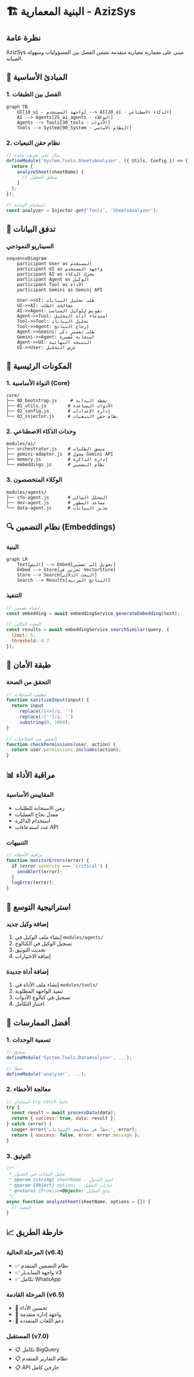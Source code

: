 # 🏗️ البنية المعمارية - AzizSys

## نظرة عامة

AzizSys مبني على معمارية معيارية متقدمة تضمن الفصل بين المسؤوليات وسهولة الصيانة.

## 🎯 المبادئ الأساسية

### 1. الفصل بين الطبقات
```mermaid
graph TB
    UI[10_ui - واجهة المستخدم] --> AI[20_ai - الذكاء الاصطناعي]
    AI --> Agents[25_ai_agents - الوكلاء]
    Agents --> Tools[30_tools - الأدوات]
    Tools --> System[90_System - النظام الأساسي]
```

### 2. نظام حقن التبعيات
```javascript
// مثال على تعريف وحدة
defineModule('System.Tools.SheetsAnalyzer', ({ Utils, Config }) => {
  return {
    analyzeSheet(sheetName) {
      // منطق التحليل
    }
  };
});

// استخدام الوحدة
const analyzer = Injector.get('Tools', 'SheetsAnalyzer');
```

## 🔄 تدفق البيانات

### السيناريو النموذجي
```mermaid
sequenceDiagram
    participant User as المستخدم
    participant UI as واجهة المستخدم
    participant AI as محرك الذكاء
    participant Agent as الوكيل
    participant Tool as الأداة
    participant Gemini as Gemini API

    User->>UI: طلب تحليل البيانات
    UI->>AI: معالجة الطلب
    AI->>Agent: تفويض للوكيل المناسب
    Agent->>Tool: استدعاء أداة التحليل
    Tool->>Tool: تحليل البيانات
    Tool->>Agent: إرجاع النتائج
    Agent->>Gemini: طلب تفسير ذكي
    Gemini->>Agent: استجابة مُفسرة
    Agent->>UI: النتيجة النهائية
    UI->>User: عرض التحليل
```

## 🧩 المكونات الرئيسية

### 1. النواة الأساسية (Core)
```
core/
├── 00_bootstrap.js     # نقطة البداية
├── 01_utils.js        # الأدوات المساعدة
├── 02_config.js       # إدارة الإعدادات
└── 03_injector.js     # نظام حقن التبعيات
```

### 2. وحدات الذكاء الاصطناعي
```
modules/ai/
├── orchestrator.js    # منسق الطلبات
├── gemini-adapter.js  # محول Gemini API
├── memory.js          # إدارة الذاكرة
└── embeddings.js      # نظام التضمين
```

### 3. الوكلاء المتخصصون
```
modules/agents/
├── cfo-agent.js       # المحلل المالي
├── dev-agent.js       # مساعد المطور
└── data-agent.js      # مدير البيانات
```

## 🔍 نظام التضمين (Embeddings)

### البنية
```mermaid
graph LR
    Text[النص] --> Embed[تحويل إلى تضمين]
    Embed --> Store[تخزين في VectorStore]
    Store --> Search[البحث الدلالي]
    Search --> Results[النتائج المرتبة]
```

### التنفيذ
```javascript
// إنشاء تضمين
const embedding = await embeddingService.generateEmbedding(text);

// البحث الدلالي
const results = await embeddingService.searchSimilar(query, {
  limit: 5,
  threshold: 0.7
});
```

## 🔐 طبقة الأمان

### التحقق من الصحة
```javascript
// تنظيف المدخلات
function sanitizeInput(input) {
  return input
    .replace(/[<>]/g, '')
    .replace(/['"]/g, '')
    .substring(0, 1000);
}

// التحقق من الصلاحيات
function checkPermissions(user, action) {
  return user.permissions.includes(action);
}
```

## 📊 مراقبة الأداء

### المقاييس الأساسية
- زمن الاستجابة للطلبات
- معدل نجاح العمليات
- استخدام الذاكرة
- عدد استدعاءات API

### التنبيهات
```javascript
// مراقبة الأخطاء
function monitorErrors(error) {
  if (error.severity === 'critical') {
    sendAlert(error);
  }
  logError(error);
}
```

## 🚀 استراتيجية التوسع

### إضافة وكيل جديد
1. إنشاء ملف الوكيل في `modules/agents/`
2. تسجيل الوكيل في الكتالوج
3. تحديث التوثيق
4. إضافة الاختبارات

### إضافة أداة جديدة
1. إنشاء ملف الأداة في `modules/tools/`
2. تنفيذ الواجهة المطلوبة
3. تسجيل في كتالوج الأدوات
4. اختبار التكامل

## 🔧 أفضل الممارسات

### 1. تسمية الوحدات
```javascript
// صحيح
defineModule('System.Tools.DataAnalyzer', ...);

// خطأ
defineModule('analyzer', ...);
```

### 2. معالجة الأخطاء
```javascript
// استخدام try-catch دائماً
try {
  const result = await processData(data);
  return { success: true, data: result };
} catch (error) {
  Logger.error('خطأ في معالجة البيانات:', error);
  return { success: false, error: error.message };
}
```

### 3. التوثيق
```javascript
/**
 * تحليل البيانات في الجدول
 * @param {string} sheetName - اسم الجدول
 * @param {Object} options - خيارات التحليل
 * @returns {Promise<Object>} نتائج التحليل
 */
async function analyzeSheet(sheetName, options = {}) {
  // التنفيذ
}
```

## 📈 خارطة الطريق

### المرحلة الحالية (v6.4)
- ✅ نظام التضمين المتقدم
- ✅ واجهة السايدبار v3
- ✅ تكامل WhatsApp

### المرحلة القادمة (v6.5)
- 🔄 تحسين الأداء
- 🔄 واجهة إدارة متقدمة
- 🔄 دعم اللغات المتعددة

### المستقبل (v7.0)
- 📋 تكامل BigQuery
- 📋 نظام التقارير المتقدم
- 📋 API خارجي كامل